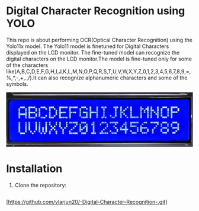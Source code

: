 # Digital Character Recognition using YOLO
This repo is about performing OCR(Optical Character Recognition) using the Yolo11x model. The Yolo11 model is finetuned for Digital Characters displayed on the LCD monitor.
The fine-tuned model can recognize the digital characters on the LCD monitor.The model is fine-tuned only for some of the characters like(A,B,C,D,E,F,G,H,I,J,K,L,M,N,O,P,Q,R,S,T,U,V,W,X,Y,Z,0,1,2,3,4,5,6,7,8,9,=,%,*,-,+,.,/).It can also recognize alphanumeric characters and some of the symbols.

![DIGITAL LCD DISPLAY](https://github.com/vlarjun20/-Digital-Character-Recognition-/blob/main/train/images/0d3801a3-WhatsApp_Image_2024-11-27_at_13.38.15-transformed_copy_3.jpeg?raw=true)


# Installation
1. Clone the repository:
   ```bash
 [https://github.com/vlarjun20/-Digital-Character-Recognition-.git]
